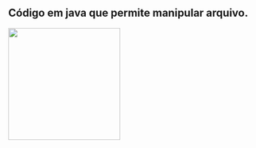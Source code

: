 <h2>Código em java que permite manipular arquivo.</h2>
<img src='https://github.com/ilipehwd/java-clientes/assets/118455180/280d8ea9-d376-48c6-ba7d-8227fd278904' height='225'>
